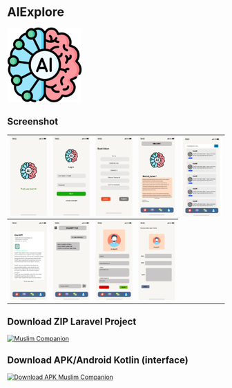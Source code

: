 # AIExplore

<img src="https://raw.githubusercontent.com/ica4me/AIExplore_backend/main/public/img/aiexplore.png" alt="Your Image Description" style="height: 173px; width: 173px;" />




## Screenshot
<table style="width:100%">
  <tr>
    <th><img src="https://raw.githubusercontent.com/ica4me/AIExplore_backend/main/public/img/SpleshScreen.png"/></th>
    <th><img src="https://raw.githubusercontent.com/ica4me/AIExplore_backend/main/public/img/LoginPage.png"/></th>
    <th><img src="https://raw.githubusercontent.com/ica4me/AIExplore_backend/main/public/img/Register.png"/></th>
    <th><img src="https://raw.githubusercontent.com/ica4me/AIExplore_backend/main/public/img/Home%20Page.png"/></th>
    <th><img src="https://raw.githubusercontent.com/ica4me/AIExplore_backend/main/public/img/Explorer%20AI.png"/></th>
  </tr>
    <tr>
    <th><img src="https://raw.githubusercontent.com/ica4me/AIExplore_backend/main/public/img/AI%20Detail.png"/></th>
    <th><img src="https://raw.githubusercontent.com/ica4me/AIExplore_backend/main/public/img/Chat%20AI.png"/></th>
    <th><img src="https://raw.githubusercontent.com/ica4me/AIExplore_backend/main/public/img/Profile%20Page.png"/></th>
    <th><img src="https://raw.githubusercontent.com/ica4me/AIExplore_backend/main/public/img/Edit_Profile.png"/></th>
  </tr>
</table>

## Download ZIP Laravel Project
<a href="https://drive.google.com/drive/folders/19K9xj1u2Sbr-mJzQAVXI6yhKK8iy2eTq?usp=sharing" target="_blank"><img src="https://user-images.githubusercontent.com/32610660/162807457-84acad9d-cd36-4911-98c5-1c1cb03cb873.png" title="Muslim Companion" height="60" /></a>&nbsp;&nbsp;&nbsp;&nbsp;&nbsp;

## Download APK/Android Kotlin (interface)
<a href="https://drive.google.com/file/d/1-Kia62Kz44uXEoyRRgB1OqSe0aJn-92x/view?usp=sharing" target="_blank"><img src="https://miro.medium.com/v2/resize:fit:600/format:webp/0*2ChgeoJey0ziP8DD" title="Download APK Muslim Companion" height="60" /></a>&nbsp;&nbsp;&nbsp;&nbsp;&nbsp;

